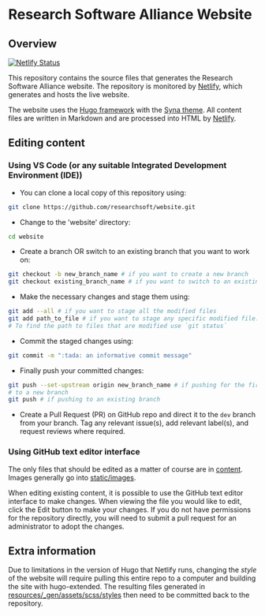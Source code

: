# Research Software Alliance Website

## Overview

[![Netlify Status](https://api.netlify.com/api/v1/badges/b366fc0d-c20f-4312-a573-b3de6fa243fc/deploy-status)](https://app.netlify.com/sites/researchsoft/deploys)

This repository contains the source files that generates the Research Software
Alliance website. The repository is monitored by
[Netlify](https://www.netlify.com/), which generates and hosts the live
website.

The website uses the [Hugo framework](https://gohugo.io/) with the
[Syna theme](https://about.okkur.org/syna/docs/). All content files are written
in Markdown and are processed into HTML by [Netlify](https://app.netlify.com/sites/researchsoft/deploys).

## Editing content

### Using VS Code (or any suitable Integrated Development Environment (IDE))

- You can clone a local copy of this repository using:

```zsh
git clone https://github.com/researchsoft/website.git
```

- Change to the 'website' directory:

```zsh
cd website
```

- Create a branch OR switch to an existing branch that you want to work on:

```zsh
git checkout -b new_branch_name # if you want to create a new branch
git checkout existing_branch_name # if you want to switch to an existing branch
```

- Make the necessary changes and stage them using:

```zsh
git add --all # if you want to stage all the modified files
git add path_to_file # if you want to stage any specific modified file. 
# To find the path to files that are modified use `git status`
```

- Commit the staged changes using:

```zsh
git commit -m ":tada: an informative commit message"
```

- Finally push your committed changes:

```zsh
git push --set-upstream origin new_branch_name # if pushing for the first time 
# to a new branch
git push # if pushing to an existing branch
```

- Create a Pull Request (PR) on GitHub repo and direct it to the `dev` branch
from your branch. Tag any relevant issue(s), add relevant label(s), and
request reviews where required.

### Using GitHub text editor interface

The only files that should be edited as a matter of course are in
[content](https://github.com/researchsoft/website/tree/master/content).
Images generally go into [static/images](https://github.com/researchsoft/website/tree/master/static/images).

When editing existing content, it is possible to use the GitHub text editor
interface to make changes. When viewing the file you would like to edit, click
the Edit button to make your changes. If you do not have permissions for
the repository directly, you will need to submit a pull request for an
administrator to adopt the changes.

## Extra information

Due to limitations in the version of Hugo that Netlify runs,
changing the _style_ of the website will require pulling this entire
repo to a computer and building the site with hugo-extended. The resulting
files generated in
[resources/_gen/assets/scss/styles](https://github.com/researchsoft/website/tree/master/resources/_gen/assets/scss/styles>) then need to be committed back to the repository.
